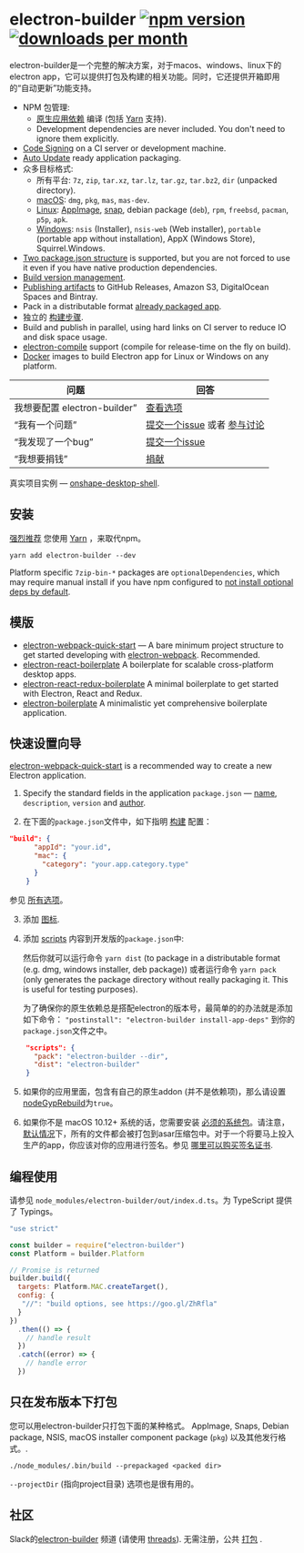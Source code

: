 # electron-builder [![npm version](https://img.shields.io/npm/v/electron-builder.svg?label=latest)](https://yarn.pm/electron-builder) [![downloads per month](https://img.shields.io/npm/dm/electron-builder.svg)](https://yarn.pm/electron-builder)
electron-builder是一个完整的解决方案，对于macos、windows、linux下的electron app，它可以提供打包及构建的相关功能。同时，它还提供开箱即用的“自动更新”功能支持。

* NPM 包管理:
  * [原生应用依赖](https://electron.atom.io/docs/tutorial/using-native-node-modules/) 编译 (包括 [Yarn](http://yarnpkg.com/) 支持).
  * Development dependencies are never included. You don't need to ignore them explicitly.
* [Code Signing](code-signing.md) on a CI server or development machine.
* [Auto Update](auto-update.md) ready application packaging.
* 众多目标格式:
  * 所有平台: `7z`, `zip`, `tar.xz`, `tar.lz`, `tar.gz`, `tar.bz2`, `dir` (unpacked directory).
  * [macOS](configuration/mac.md#MacConfiguration-target): `dmg`, `pkg`, `mas`, `mas-dev`.
  * [Linux](configuration/linux.md#LinuxConfiguration-target): [AppImage](http://appimage.org), [snap](http://snapcraft.io), debian package (`deb`), `rpm`, `freebsd`, `pacman`, `p5p`, `apk`.
  * [Windows](configuration/win.md#WindowsConfiguration-target): `nsis` (Installer), `nsis-web` (Web installer), `portable` (portable app without installation), AppX (Windows Store), Squirrel.Windows.
* [Two package.json structure](tutorials/two-package-structure.md) is supported, but you are not forced to use it even if you have native production dependencies.  
* [Build version management](configuration/configuration.md#build-version-management).
* [Publishing artifacts](/configuration/publish) to GitHub Releases, Amazon S3, DigitalOcean Spaces and Bintray.
* Pack in a distributable format [already packaged app](#pack-only-in-a-distributable-format).
* 独立的 [构建步骤](https://github.com/electron-userland/electron-builder/issues/1102#issuecomment-271845854).
* Build and publish in parallel, using hard links on CI server to reduce IO and disk space usage.
* [electron-compile](https://github.com/electron/electron-compile) support (compile for release-time on the fly on build).
* [Docker](/multi-platform-build#docker) images to build Electron app for Linux or Windows on any platform.

| 问题                      | 回答                                       |
| ----------------------- | ---------------------------------------- |
| 我想要配置 electron-builder” | [查看选项](/configuration/configuration.md)  |
| “我有一个问题”                | [提交一个issue](https://github.com/electron-userland/electron-builder/issues) 或者 [参与讨论](https://slackin.electron.build) |
| “我发现了一个bug”             | [提交一个issue](https://github.com/electron-userland/electron-builder/issues/new) |
| “我想要捐钱”                 | [捐献](/donate.md)                         |

真实项目实例 — [onshape-desktop-shell](https://github.com/develar/onshape-desktop-shell).

## 安装
[强烈推荐](https://github.com/electron-userland/electron-builder/issues/1147#issuecomment-276284477) 您使用 [Yarn](https://yarn.org.cn/) ，来取代npm。

`yarn add electron-builder --dev`

Platform specific `7zip-bin-*` packages are `optionalDependencies`, which may require manual install if you have npm configured to [not install optional deps by default](https://docs.npmjs.com/misc/config#optional).

## 模版

* [electron-webpack-quick-start](https://github.com/electron-userland/electron-webpack-quick-start) — A bare minimum project structure to get started developing with [electron-webpack](https://github.com/electron-userland/electron-webpack). Recommended.
* [electron-react-boilerplate](https://github.com/chentsulin/electron-react-boilerplate) A boilerplate for scalable cross-platform desktop apps.
* [electron-react-redux-boilerplate](https://github.com/jschr/electron-react-redux-boilerplate) A minimal boilerplate to get started with Electron, React and Redux.
* [electron-boilerplate](https://github.com/szwacz/electron-boilerplate) A minimalistic yet comprehensive boilerplate application.

## 快速设置向导

[electron-webpack-quick-start](https://github.com/electron-userland/electron-webpack-quick-start) is a recommended way to create a new Electron application.

1. Specify the standard fields in the application `package.json` — [name](/configuration/configuration.md#Metadata-name), `description`, `version` and [author](https://docs.npmjs.com/files/package.json#people-fields-author-contributors).

2. 在下面的`package.json`文件中，如下指明 [构建](/configuration/configuration.md#configuration) 配置：
```json
"build": {
      "appId": "your.id",
      "mac": {
        "category": "your.app.category.type"
      }
    }
```
参见 [所有选项](/configuration/configuration.md#configuration)。

3. 添加 [图标](/icons.md).

4. 添加 [scripts](https://docs.npmjs.com/cli/run-script) 内容到开发版的`package.json`中:

    然后你就可以运行命令 `yarn dist` (to package in a distributable format (e.g. dmg, windows installer, deb package)) 或者运行命令 `yarn pack` (only generates the package directory without really packaging it. This is useful for testing purposes).

    为了确保你的原生依赖总是搭配electron的版本号，最简单的的办法就是添加如下命令： `"postinstall": "electron-builder install-app-deps"` 到你的 `package.json`文件之中。

```json
    "scripts": {
      "pack": "electron-builder --dir",
      "dist": "electron-builder"
    }
```

5. 如果你的应用里面，包含有自己的原生addon (并不是依赖项)，那么请设置 [nodeGypRebuild](/configuration/configuration#Configuration-nodeGypRebuild)为`true`。

6. 如果你不是 macOS 10.12+ 系统的话，您需要安装 [必须的系统包](/multi-platform-build.md)。请注意， [默认情况](configuration/configuration.md#Configuration-asar)下，所有的文件都会被打包到asar压缩包中。对于一个将要马上投入生产的app，你应该对你的应用进行签名。参见 [哪里可以购买签名证书](/code-signing.md#where-to-buy-code-signing-certificate).

## 编程使用
请参见 `node_modules/electron-builder/out/index.d.ts`。为 TypeScript 提供了 Typings。

```js
"use strict"

const builder = require("electron-builder")
const Platform = builder.Platform

// Promise is returned
builder.build({
  targets: Platform.MAC.createTarget(),
  config: {
   "//": "build options, see https://goo.gl/ZhRfla"
  }
})
  .then(() => {
    // handle result
  })
  .catch((error) => {
    // handle error
  })
```

## 只在发布版本下打包

您可以用electron-builder只打包下面的某种格式。 AppImage, Snaps, Debian package, NSIS, macOS installer component package (`pkg`) 以及其他发行格式。.

```
./node_modules/.bin/build --prepackaged <packed dir>
```

`--projectDir` (指向project目录) 选项也是很有用的。

## 社区

Slack的[electron-builder](https://slackin.electron.build) 频道  (请使用 [threads](https://get.slack.help/hc/articles/115000769927-Message-threads)).
无需注册，公共 [打包](http://electron-builder.slackarchive.io) .